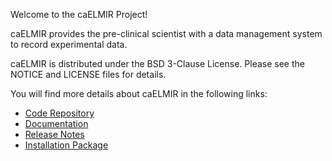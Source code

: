 Welcome to the caELMIR Project!

caELMIR provides the pre-clinical scientist with a data management system to record experimental data.

caELMIR is distributed under the BSD 3-Clause License. Please see the NOTICE and LICENSE files for details.

You will find more details about caELMIR in the following links:


 * [Code Repository](https://github.com/NCIP/caelmir)
 * [Documentation](http://caelmir.compmed.ucdavis.edu/caelmir)
 * [Release Notes](https://gforge.nci.nih.gov/frs/download.php/7461/ReleaseNotes_caElmirV2.0.docx)
 * [Installation Package](https://gforge.nci.nih.gov/frs/download.php/7460/caElmir_caTissueSuite_V2.0_Installable.zip)
